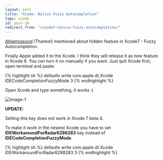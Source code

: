 ```yaml
---
layout: post
title: "Xcode: Native Fuzzy Autocompletion"
tags: xcode
id: post-18
redirect_from: "/xcode7-native-fuzzy-autocompletion/"
---
```

[@hamzasood][hamzasood] (Thanks!) mentioned about hidden feature in Xcode7 - Fuzzy Autocompletion.

Finally Apple added it to the Xcode. I think they will release it as new feature
in Xcode 8. You can turn it on manually if you want. Just quit Xcode first,
open terminal and paste:

{% highlight sh %}
defaults write com.apple.dt.Xcode IDECodeCompletionFuzzyMode 3
{% endhighlight %}

Open Xcode and type something, it works :)

![image-1][img-1]

**UPDATE:**

Setting this key does not work in Xcode 7 beta 4.

To make it work in the newest Xcode you have to set **IDEWorkaroundForRadar6288283**
key instead of **IDECodeCompletionFuzzyMode**.

{% highlight sh %}
defaults write com.apple.dt.Xcode IDEWorkaroundForRadar6288283 3
{% endhighlight %}

[hamzasood]: http://twitter.com/hamzasood

[img-1]: /uploads/{{page.id}}/1.png
